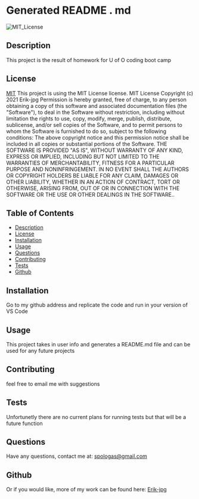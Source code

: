 # Generated README . md

![MIT_License](https://img.shields.io/badge/license-MIT-brightgreen)


## Description
This project is the result of homework for U of O coding boot camp 

## License
[MIT](https://opensource.org/licenses/MIT) 
This project is using the MIT License license.
MIT License
Copyright (c) 2021 Erik-jpg
Permission is hereby granted, free of charge, to any person obtaining a copy of this software and associated documentation files (the "Software"), to deal in the Software without restriction, including without limitation the rights to use, copy, modify, merge, publish, distribute, sublicense, and/or sell copies of the Software, and to permit persons to whom the Software is furnished to do so, subject to the following conditions:
The above copyright notice and this permission notice shall be included in all copies or substantial portions of the Software.
THE SOFTWARE IS PROVIDED "AS IS", WITHOUT WARRANTY OF ANY KIND, EXPRESS OR IMPLIED, INCLUDING BUT NOT LIMITED TO THE WARRANTIES OF MERCHANTABILITY, FITNESS FOR A PARTICULAR PURPOSE AND NONINFRINGEMENT. IN NO EVENT SHALL THE AUTHORS OR COPYRIGHT HOLDERS BE LIABLE FOR ANY CLAIM, DAMAGES OR OTHER LIABILITY, WHETHER IN AN ACTION OF CONTRACT, TORT OR OTHERWISE, ARISING FROM, OUT OF OR IN CONNECTION WITH THE SOFTWARE OR THE USE OR OTHER DEALINGS IN THE SOFTWARE..

## Table of Contents
* [Description](#description)
* [License](#license)
* [Installation](#installation)
* [Usage](#usage)
* [Questions](#questions)
* [Contributing](#contributing)
* [Tests](#tests)
* [Github](#github)

## Installation
Go to my github address and replicate the code and run in your version of VS Code

## Usage
This project takes in user info and generates a README.md file and can be used for any future projects

## Contributing
feel free to email me with suggestions

## Tests
Unfortunetly there are no current plans for running tests but that will be a future function

## Questions
Have any questions, contact me at: spologas@gmail.com 

## Github
Or if you would like, more of my work can be found here: 
[Erik-jpg](https://github.com/Erik-jpg)
